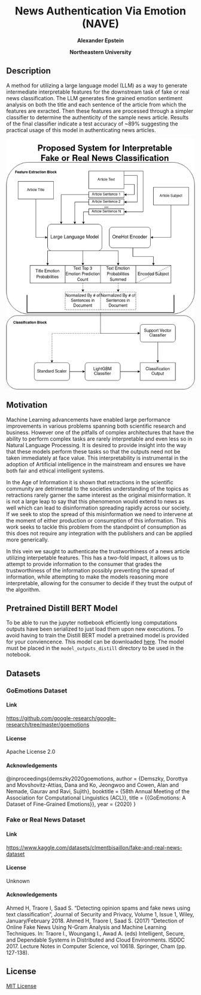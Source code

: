 <div align="center">

# News Authentication Via Emotion (NAVE)

**Alexander Epstein**

**Northeastern University**
</div>

## Description
A method for utilizing a large language model (LLM) as a way to generate
intermediate interpretable features for the downstream task of fake or real news classification.
The LLM generates fine grained emotion sentiment analysis on both the title and each
sentence of the article from which the features are exracted. Then these features are
processed through a simpler classifier to determine the authenticity of the sample news
article. Results of the final classifier indicate a test accuracy of ~89% suggesting the practical
usage of this model in authenticating news articles.


<img src="plots/ProposedSystem.png" align="center">

## Motivation
Machine Learning advancements have enabled large performance improvements in various
problems spanning both scientific research and business. However one of the pitfalls of
complex architectures that have the ability to perform complex tasks are rarely interpretable
and even less so in Natural Language Processing. It is desired to provide insight into the way
that these models perform these tasks so that the outputs need not be taken immediately at
face value. This interpretability is instrumental in the adoption of Artificial intelligence in the
mainstream and ensures we have both fair and ethical intelligent systems. 

In the Age of Information it is shown that retractions in the scientific community are
detrimental to the societies understanding of the topics as retractions rarely garner the same
interest as the original misinformation. It is not a large leap to say that this phenomenon
would extend to news as well which can lead to disinformation spreading rapidly across our
society. If we seek to stop the spread of this misinformation we need to intervene at the
moment of either production or consumption of this information. This work seeks to tackle this
problem from the standpoint of consumption as this does not require any integration with the
publishers and can be applied more generically.

In this vein we saught to authenticate the trustworthiness of a news article utilizing
interpetable features. This has a two-fold impact, it allows us to attempt to provide information
to the consumer that grades the trustworthiness of the information possibly preventing the
spread of information, while attempting to make the models reasoning more interpretable,
allowing for the consumer to decide if they trust the output of the algorithm. 


## Pretrained Distill BERT Model
To be able to run the jupyter notbebook efficiently long computations outputs have been serialized to just load them upon new executions. To avoid having to train the Distill BERT model a pretrained model is provided for your conviencence. This model can be downloaded [here](https://drive.google.com/file/d/1x0EmEZ8bur4xO2CiLVnAStKVb_B_0aMt/view?usp=sharing). The model must be placed in the `model_outputs_distill` directory to be used in the notebook.

## Datasets

### GoEmotions Dataset

#### Link
https://github.com/google-research/google-research/tree/master/goemotions

####  License

Apache License 2.0

#### Acknowledgements

@inproceedings{demszky2020goemotions,
 author = {Demszky, Dorottya and Movshovitz-Attias, Dana and Ko, Jeongwoo and Cowen, Alan and Nemade, Gaurav and Ravi, Sujith},
 booktitle = {58th Annual Meeting of the Association for Computational Linguistics (ACL)},
 title = {{GoEmotions: A Dataset of Fine-Grained Emotions}},
 year = {2020}
}


### Fake or Real News Dataset

#### Link
https://www.kaggle.com/datasets/clmentbisaillon/fake-and-real-news-dataset

####  License

Unknown

#### Acknowledgements

Ahmed H, Traore I, Saad S. “Detecting opinion spams and fake news using text classification”, Journal of Security and Privacy, Volume 1, Issue 1, Wiley, January/February 2018.
Ahmed H, Traore I, Saad S. (2017) “Detection of Online Fake News Using N-Gram Analysis and Machine Learning Techniques. In: Traore I., Woungang I., Awad A. (eds) Intelligent, Secure, and Dependable Systems in Distributed and Cloud Environments. ISDDC 2017. Lecture Notes in Computer Science, vol 10618. Springer, Cham (pp. 127-138).

## License 
[MIT License](LICENSE)